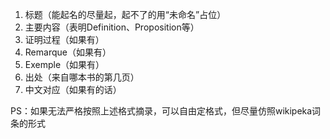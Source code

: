 1. 标题（能起名的尽量起，起不了的用“未命名”占位）  
2. 主要内容（表明Definition、Proposition等）  
3. 证明过程（如果有）  
4. Remarque（如果有）  
5. Exemple（如果有）  
6. 出处（来自哪本书的第几页）  
7. 中文对应（如果有的话）  

PS：如果无法严格按照上述格式摘录，可以自由定格式，但尽量仿照wikipeka词条的形式  
